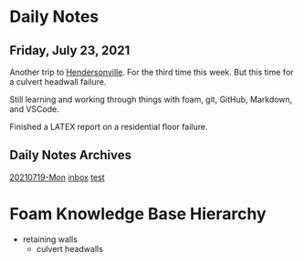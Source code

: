 # Daily Notes

## Friday, July 23, 2021

Another trip to [Hendersonville](https://en.wikipedia.org/wiki/Hendersonville,_Tennessee). For the third time this week. But this time for a culvert headwall failure.

Still learning and working through things with foam, git, GitHub, Markdown, and VSCode.

Finished a LATEX report on a residential floor failure.

## Daily Notes Archives

[20210719-Mon](/journal/20210719-Mon.md)
[inbox](../inbox.md)
[test](test.md)

# Foam Knowledge Base Hierarchy

- retaining walls
    - culvert headwalls
